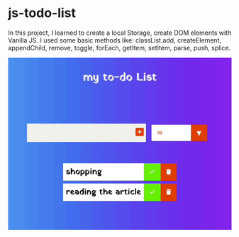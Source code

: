 # js-todo-list
In this project, I learned to create a local Storage, create DOM elements with Vanilla JS.
I used some basic methods like: classList.add, createElement, appendChild, remove, toggle, forEach, getItem, setItem, parse, push, splice.

![alt text](/js-todo-app-project.gif)
